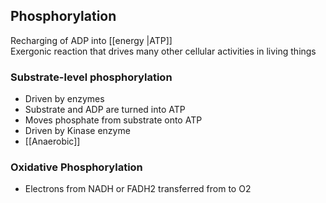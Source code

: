 ## Phosphorylation

Recharging of ADP into [[energy |ATP]]  
Exergonic reaction that drives many other cellular activities in living things

### Substrate-level phosphorylation

- Driven by enzymes  
- Substrate and ADP are turned into ATP  
- Moves phosphate from substrate onto ATP  
- Driven by Kinase enzyme  
- [[Anaerobic]]

### Oxidative Phosphorylation

- Electrons from NADH or FADH2 transferred from to O2